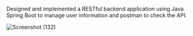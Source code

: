 Designed and implemented a RESTful backend application using Java Spring Boot to manage user information and postman to check the API.

![Screenshot (132)](https://github.com/vits17/javaapi/assets/126216579/eece41b0-c825-44a9-b970-3d422e9fc7bb)
